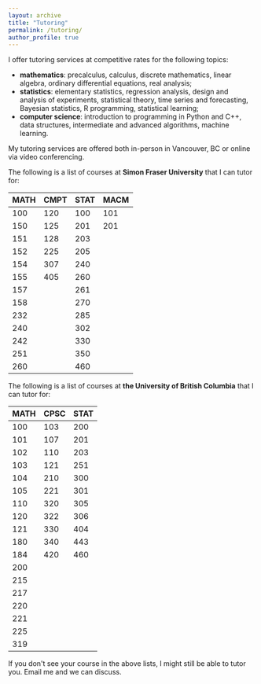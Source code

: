 ```yaml
---
layout: archive
title: "Tutoring"
permalink: /tutoring/
author_profile: true
---
```


I offer tutoring services at competitive rates for the following topics:
- **mathematics**: precalculus, calculus, discrete mathematics, linear algebra, ordinary differential equations, real analysis;
- **statistics**: elementary statistics, regression analysis, design and analysis of experiments, statistical theory, time series and forecasting, Bayesian statistics, R programming, statistical learning;
- **computer science**: introduction to programming in Python and C++, data structures, intermediate and advanced algorithms, machine learning.

My tutoring services are offered both in-person in Vancouver, BC or online via video conferencing.

The following is a list of courses at **Simon Fraser University** that I can tutor for:

| MATH | CMPT | STAT | MACM |
| ---- | ---- | ---- | ---- |
| 100  | 120  | 100  | 101  |
| 150  | 125  | 201  | 201  |
| 151  | 128  | 203  |      |
| 152  | 225  | 205  |      |
| 154  | 307  | 240  |      |
| 155  | 405  | 260  |      |
| 157  |      | 261  |      |
| 158  |      | 270  |      |
| 232  |      | 285  |      |
| 240  |      | 302  |      |
| 242  |      | 330  |      |
| 251  |      | 350  |      |
| 260  |      | 460  |      |

The following is a list of courses at **the University of British Columbia** that I can tutor for:

| MATH | CPSC | STAT |
| ---- | ---- | ---- |
| 100  | 103  | 200  |
| 101  | 107  | 201  |
| 102  | 110  | 203  |
| 103  | 121  | 251  | 
| 104  | 210  | 300  |
| 105  | 221  | 301  |
| 110  | 320  | 305  |
| 120  | 322  | 306  | 
| 121  | 330  | 404  |
| 180  | 340  | 443  |
| 184  | 420  | 460  | 
| 200  |      |      |
| 215  |      |      | 
| 217  |      |      | 
| 220  |      |      |
| 221  |      |      |
| 225  |      |      |
| 319  |      |      |

If you don't see your course in the above lists, I might still be able to tutor you. Email me and we can discuss.
